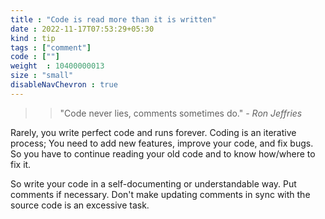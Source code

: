 ```yaml
---
title : "Code is read more than it is written"
date : 2022-11-17T07:53:29+05:30
kind : tip 
tags : ["comment"] 
code : [""] 
weight  : 10400000013
size : "small"
disableNavChevron : true
---
```


>> "Code never lies, comments sometimes do." 
<em>- Ron Jeffries</em>

Rarely, you write perfect code and runs forever. Coding is an iterative process; You need to add new features, improve your code, and fix bugs. So you have to continue reading your old code and to know how/where to fix it. 

So write your code in a self-documenting or understandable way. Put comments if necessary. Don't make updating comments in sync with the source code is an excessive task. 

<!--more-->